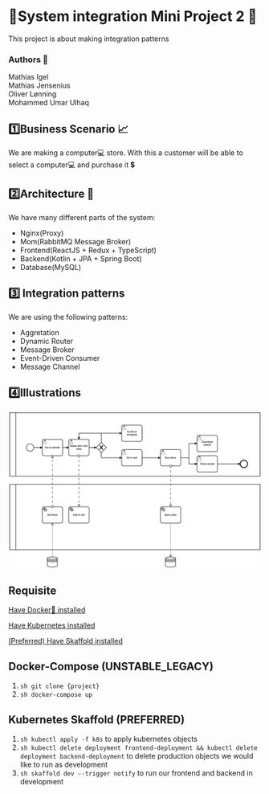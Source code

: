 # 🎉System integration Mini Project 2 🎉
This project is about making integration patterns

### Authors 📘
Mathias Igel  
Mathias Jensenius  
Oliver Lønning  
Mohammed Umar Ulhaq

## 1️⃣Business Scenario 📈
We are making a computer💻 store. With this a customer will be able to select a computer💻 and purchase it 💲

## 2️⃣Architecture 🔧
We have many different parts of the system:
- Nginx(Proxy)
- Mom(RabbitMQ Message Broker)
- Frontend(ReactJS + Redux + TypeScript)
- Backend(Kotlin + JPA + Spring Boot)
- Database(MySQL)

##  3️⃣ Integration patterns
We are using the following patterns:
- Aggretation
- Dynamic Router
- Message Broker
- Event-Driven Consumer
- Message Channel

## 4️⃣Illustrations

![system](/artifacts/system.png)

## Requisite

[Have Docker🐳 installed](https://www.docker.com)

[Have Kubernetes installed](https://kubernetes.io)

[(Preferred) Have Skaffold installed](https://github.com/GoogleContainerTools/skaffold)


## Docker-Compose (UNSTABLE_LEGACY)

1. `sh git clone {project}`
2. `sh docker-compose up`

## Kubernetes Skaffold (PREFERRED)

1. `sh kubectl apply -f k8s` to apply kubernetes objects
2. `sh kubectl delete deployment frontend-deployment && kubectl delete deployment backend-deployment` to delete production objects we would like to run as development
3. `sh skaffold dev --trigger notify` to run our frontend and backend in development
